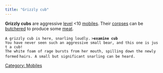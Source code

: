```yaml
---
title: "Grizzly cub"
---
```


**Grizzly cubs** are aggressive [level](level "wikilink") \<10
[mobiles](mobile "wikilink"). Their [corpses](corpse "wikilink") can be
[butchered](butcher "wikilink") to produce some [meat](meat "wikilink").

`A grizzly cub is here, snarling loudly.`
`>`**`examine cub`**
`You have never seen such an aggressive small bear, and this one is just a cub!`
`The white foam of rage bursts from her mouth, spilling down the newly formed`
`hairs. A small but significant snarling can be heard.`

[Category: Mobiles](Category:_Mobiles "wikilink")